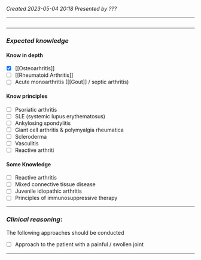 *Created 2023-05-04 20:18*
*Presented by ???*

---
```toc
```
---

### *Expected knowledge*
#### Know in depth
- [x] [[Osteoarhritis]]
- [ ] [[Rheumatoid Arthritis]]
- [ ] Acute monoarthritis ([[Gout]] / septic arthritis)

#### Know principles
- [ ] Psoriatic arthritis
- [ ] SLE (systemic lupus erythematosus)
- [ ] Ankylosing spondylitis
- [ ] Giant cell arthritis & polymyalgia rheumatica
- [ ] Scleroderma
- [ ] Vasculitis
- [ ] Reactive arthriti

#### Some Knowledge
- [ ] Reactive arthritis
- [ ] Mixed connective tissue disease
- [ ] Juvenile idiopathic arthritis
- [ ] Principles of immunosuppressive therapy

---

### *Clinical reasoning*:
The following approaches should be conducted
- [ ] Approach to the patient with a painful / swollen joint

---
